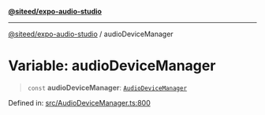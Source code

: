 [**@siteed/expo-audio-studio**](../README.md)

***

[@siteed/expo-audio-studio](../README.md) / audioDeviceManager

# Variable: audioDeviceManager

> `const` **audioDeviceManager**: [`AudioDeviceManager`](../classes/AudioDeviceManager.md)

Defined in: [src/AudioDeviceManager.ts:800](https://github.com/deeeed/expo-audio-stream/blob/cbd4a23f12073e71995f65e1ad122e720eefa920/packages/expo-audio-studio/src/AudioDeviceManager.ts#L800)
